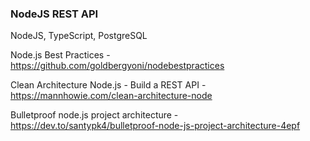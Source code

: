 ### NodeJS REST API
NodeJS, TypeScript, PostgreSQL

Node.js Best Practices - https://github.com/goldbergyoni/nodebestpractices

Clean Architecture Node.js - Build a REST API - https://mannhowie.com/clean-architecture-node

Bulletproof node.js project architecture - https://dev.to/santypk4/bulletproof-node-js-project-architecture-4epf
